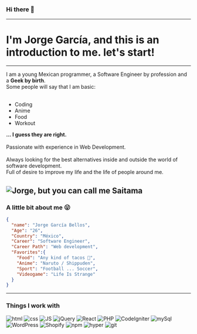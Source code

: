 ### Hi there 👋
---
# I'm Jorge García, and this is an introduction to me. let's start!
---
I am a young Mexican programmer, a Software Engineer by profession and a <b>Geek by birth</b>.
<br>
Some people will say that I am basic:
<br>
<br>
<ul>
  <li>Coding</li>
  <li>Anime</li>
  <li>Food</li>
  <li>Workout</li>
</ul>
<b>
... I guess they are right.
</b>
<br>
<br>
Passionate with experience in Web Development. 
<br>
<br>
Always looking for the best alternatives inside and outside the world of software development.
<br>
Full of desire to improve my life and the life of people around me.
</b>

![Jorge, but you can call me Saitama](https://media.giphy.com/media/4OvkwyzJ2cSdy/giphy.gif)
---
### A little bit about me 😜
```JSON
{
  "name": "Jorge García Bellos",
  "Age": "26",
  "Country": "México",
  "Career": "Software Engineer",
  "Career Path": "Web development",
  "Favorites":{
    "Food": "Any kind of tacos 🌮",
    "Anime": "Naruto / Shippuden",
    "Sport": "Football ... Soccer",
    "Videogame": "Life Is Strange"
  }
}
```
---
<h3>Things I work with</h3>
<p>
  <img alt="html" src="https://img.shields.io/badge/HTML5-E34F26?style=for-the-badge&logo=html5&logoColor=white" />
  <img alt="css" src="https://img.shields.io/badge/CSS3-1572B6?style=for-the-badge&logo=css3&logoColor=white" />
  <img alt="JS" src="https://img.shields.io/badge/JavaScript-323330?style=for-the-badge&logo=javascript&logoColor=F7DF1E" />
  <img alt="jQuery" src="https://img.shields.io/badge/jQuery-0769AD?style=for-the-badge&logo=jquery&logoColor=white" />
  <img alt="React" src="https://img.shields.io/badge/React-20232A?style=for-the-badge&logo=react&logoColor=61DAFB" />
  <img alt="PHP" src="https://img.shields.io/badge/PHP-777BB4?style=for-the-badge&logo=php&logoColor=white" />
  <img alt="CodeIgniter" src="https://img.shields.io/badge/Codeigniter-EF4223?style=for-the-badge&logo=codeigniter&logoColor=white" />
  <img alt="mySql" src="https://img.shields.io/badge/MySQL-005C84?style=for-the-badge&logo=mysql&logoColor=white" />
  <img alt="WordPress" src="https://img.shields.io/badge/Wordpress-21759B?style=for-the-badge&logo=wordpress&logoColor=white" />
  <img alt="Shopify" src="https://img.shields.io/badge/shopify-8DB543?style=for-the-badge&logo=Shopify&logoColor=white" />
  <img alt="npm" src="https://img.shields.io/badge/npm-CB3837?style=for-the-badge&logo=npm&logoColor=white" />
  <img alt="hyper" src="https://img.shields.io/badge/Hyper-000000?style=for-the-badge&logo=hyper&logoColor=white" />
  <img alt="git" src="https://img.shields.io/badge/GIT-E44C30?style=for-the-badge&logo=git&logoColor=white" />
</p>
